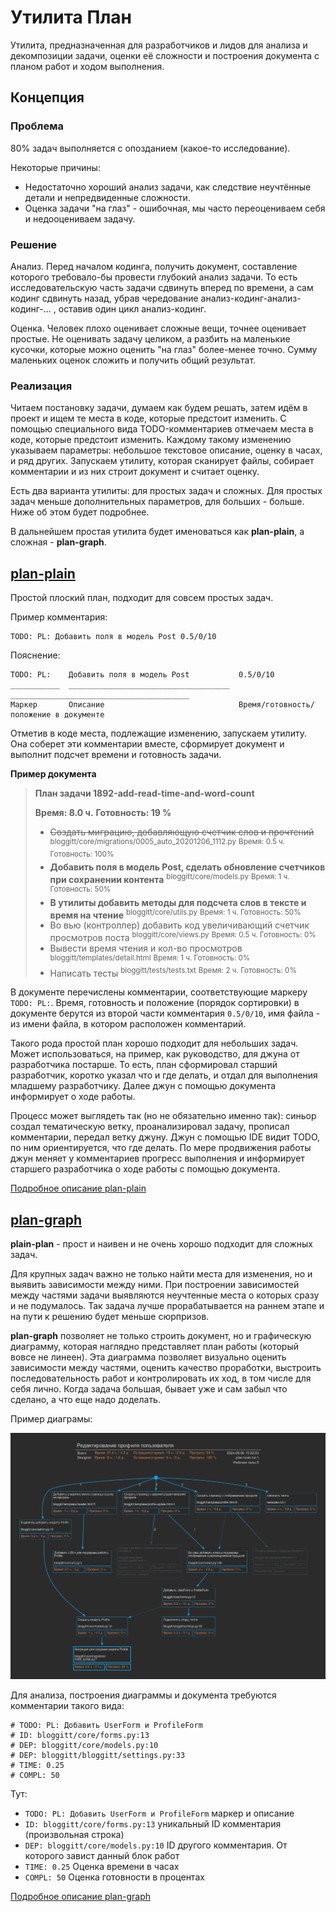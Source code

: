 # Утилита План

Утилита, предназначенная для разработчиков и лидов для анализа и декомпозиции задачи, оценки её сложности и построения документа с планом работ и ходом выполнения.

## Концепция

### Проблема

80% задач выполняется с опозданием (какое-то исследование).

Некоторые причины:
* Недостаточно хороший анализ задачи, как следствие неучтённые детали и непредвиденные сложности.
* Оценка задачи "на глаз" - ошибочная, мы часто переоцениваем себя и недооцениваем задачу.

### Решение

Анализ. Перед началом кодинга, получить документ, составление которого требовало-бы провести глубокий анализ задачи. То есть исследовательскую часть задачи сдвинуть вперед по времени, а сам кодинг сдвинуть назад, убрав чередование анализ-кодинг-анализ-кодинг-... , оставив один цикл анализ-кодинг.

Оценка. Человек плохо оценивает сложные вещи, точнее оценивает простые. Не оценивать задачу целиком, а разбить на маленькие кусочки, которые можно оценить "на глаз" более-менее точно. Сумму маленьких оценок сложить и получить общий результат.

### Реализация

Читаем постановку задачи, думаем как будем решать, затем идём в проект и ищем те места в коде, которые предстоит изменить. С помощью специального вида TODO-комментариев отмечаем места в коде, которые предстоит изменить. Каждому такому изменению указываем параметры: небольшое текстовое описание, оценку в часах, и ряд других. Запускаем утилиту, которая сканирует файлы, собирает комментарии и из них строит документ и считает оценку.

Есть два варианта утилиты: для простых задач и сложных. Для простых задач меньше дополнительных параметров, для больших - больше. Ниже об этом будет подробнее.

В дальнейшем простая утилита будет именоваться как __plan-plain__, а сложная - __plan-graph__.

## [plan-plain](readme-plain.md)

Простой плоский план, подходит для совсем простых задач.

Пример комментария:

```
TODO: PL: Добавить поля в модель Post 0.5/0/10
```

Пояснение:

```
TODO: PL:    Добавить поля в модель Post           0.5/0/10
___________  ____________________________________  ________________________________________
Маркер       Описание                              Время/готовность/положение в документе
```

Отметив в коде места, подлежащие изменению, запускаем утилиту. Она соберет эти комментарии вместе, сформирует документ и выполнит подсчет времени и готовность задачи.

__Пример документа__

> __План задачи 1892-add-read-time-and-word-count__
>
> **Время: 8.0 ч.**
> **Готовность: 19 %**
> * ~~Создать миграцию, добавляющую счетчик слов и прочтений~~
>   <sup>bloggitt/core/migrations/0005_auto_20201206_1112.py</sup>
>   <sup>Время: 0.5 ч. Готовность: 100%</sup>
> * __Добавить поля в модель Post, сделать обновление счетчиков при сохранении контента__
>   <sup>bloggitt/core/models.py</sup>
>   <sup>Время: 1 ч. Готовность: 50%</sup>
> * __В утилиты добавить методы для подсчета слов в тексте и время на чтение__
>   <sup>bloggitt/core/utils.py</sup>
>   <sup>Время: 1 ч. Готовность: 50%</sup>
> * Во вью (контроллер) добавить код увеличивающий счетчик просмотров поста
>   <sup>bloggitt/core/views.py</sup>
>   <sup>Время: 0.5 ч. Готовность: 0%</sup>
> * Вывести время чтения и кол-во просмотров
>   <sup>bloggitt/templates/detail.html</sup>
>   <sup>Время: 1 ч. Готовность: 0%</sup>
> * Написать тесты
>   <sup>bloggitt/tests/tests.txt</sup>
>   <sup>Время: 2 ч. Готовность: 0%</sup>

В документе перечислены комментарии, соответствующие маркеру `TODO: PL:`. Время, готовность и положение (порядок сортировки) в документе берутся из второй части комментария `0.5/0/10`, имя файла - из имени файла, в котором расположен комментарий.

Такого рода простой план хорошо подходит для небольших задач. Может использоваться, на пример, как руководство, для джуна от разработчика постарше. То есть, план сформировал старший разработчик, коротко указал что и где делать, и отдал для выполнения младшему разработчику. Далее джун с помощью документа информирует о ходе работы.

Процесс может выглядеть так (но не обязательно именно так): синьор создал тематическую ветку, проанализировал задачу, прописал комментарии, передал ветку джуну. Джун с помощью IDE видит TODO, по ним ориентируется, что где делать. По мере продвижения работы джун меняет у комментариев прогресс выполнения и информирует старшего разработчика о ходе работы с помощью документа.

[Подробное описание plan-plain](readme-plain.md)

## [plan-graph](plan-graph.md)

__plain-plan__ - прост и наивен и не очень хорошо подходит для сложных задач.

Для крупных задач важно не только найти места для изменения, но и выявить зависимости между ними. При построении зависимостей между частями задачи выявляются неучтенные места о которых сразу и не подумалось. Так задача лучше прорабатывается на раннем этапе и на пути к решению будет меньше сюрпризов.

__plan-graph__ позволяет не только строить документ, но и графическую диаграмму, которая наглядно представляет план работы (который вовсе не линеен). Эта диаграмма позволяет визуально оценить зависимости между частями, оценить качество проработки, выстроить последовательность работ и контролировать их ход, в том числе для себя лично. Когда задача большая, бывает уже и сам забыл что сделано, а что еще надо доделать.

Пример диаграмы:

![TODO](img/plangraph1.png)

Для анализа, построения диаграммы и документа требуются комментарии такого вида:

```
# TODO: PL: Добавить UserForm и ProfileForm
# ID: bloggitt/core/forms.py:13
# DEP: bloggitt/core/models.py:10
# DEP: bloggitt/bloggitt/settings.py:33
# TIME: 0.25
# COMPL: 50
```

Тут:

* `TODO: PL: Добавить UserForm и ProfileForm` маркер и описание
* `ID: bloggitt/core/forms.py:13` уникальный ID комментария (произвольная строка)
* `DEP: bloggitt/core/models.py:10` ID другого комментария. От которого завист данный блок работ
* `TIME: 0.25` Оценка времени в часах
* `COMPL: 50` Оценка готовности в процентах

[Подробное описание plan-graph](readme-graph.md)
